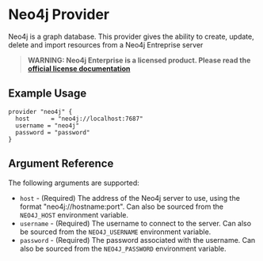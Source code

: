 # Neo4j Provider

Neo4j is a graph database. This provider gives the ability to create, update, delete and import resources from a Neo4j Entreprise server

> **WARNING: Neo4j Enterprise is a licensed product. Please read the [official license documentation](https://neo4j.com/licensing)**

## Example Usage

```hcl
provider "neo4j" {
  host      = "neo4j://localhost:7687"
  username = "neo4j"
  password = "password"
}
```

## Argument Reference

The following arguments are supported:

* `host` - (Required) The address of the Neo4j server to use, using the format "neo4j://hostname:port". Can also be sourced from the `NEO4J_HOST` environment variable.
* `username` - (Required) The username to connect to the server. Can also be sourced from the `NEO4J_USERNAME` environment variable.
* `password` - (Required) The password associated with the username. Can also be sourced from the `NEO4J_PASSWORD` environment variable.